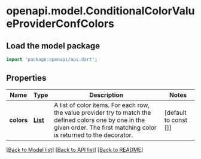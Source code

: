 # openapi.model.ConditionalColorValueProviderConfColors

## Load the model package
```dart
import 'package:openapi/api.dart';
```

## Properties
Name | Type | Description | Notes
------------ | ------------- | ------------- | -------------
**colors** | [**List<ConditionalColorValueProviderConfColor>**](ConditionalColorValueProviderConfColor.md) | A list of color items. For each row, the value provider try to match the defined colors one by one in the given order. The first matching color is returned to the decorator. | [default to const []]

[[Back to Model list]](../README.md#documentation-for-models) [[Back to API list]](../README.md#documentation-for-api-endpoints) [[Back to README]](../README.md)



